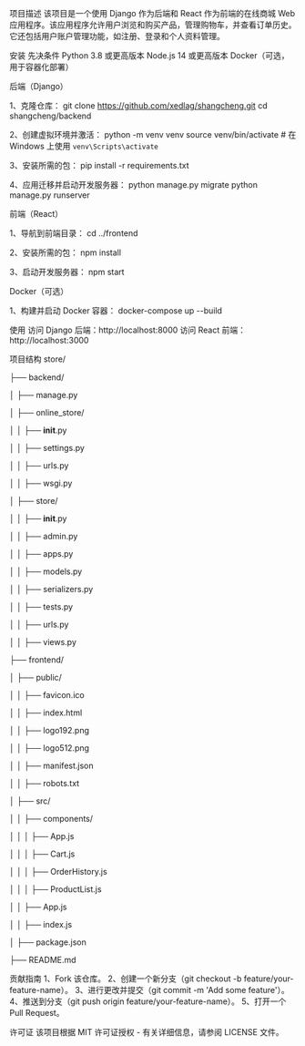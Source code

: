 项目描述
该项目是一个使用 Django 作为后端和 React 作为前端的在线商城 Web 应用程序。该应用程序允许用户浏览和购买产品，管理购物车，并查看订单历史。它还包括用户账户管理功能，如注册、登录和个人资料管理。

安装
先决条件
Python 3.8 或更高版本
Node.js 14 或更高版本
Docker（可选，用于容器化部署）

后端（Django）

1、克隆仓库：
git clone https://github.com/xedlag/shangcheng.git
cd shangcheng/backend

2、创建虚拟环境并激活：
python -m venv venv
source venv/bin/activate  # 在 Windows 上使用 `venv\Scripts\activate`

3、安装所需的包：
pip install -r requirements.txt

4、应用迁移并启动开发服务器：
python manage.py migrate
python manage.py runserver

前端（React）

1、导航到前端目录：
cd ../frontend

2、安装所需的包：
npm install

3、启动开发服务器：
npm start

Docker（可选）

1、构建并启动 Docker 容器：
docker-compose up --build

使用
访问 Django 后端：http://localhost:8000
访问 React 前端：http://localhost:3000

项目结构
store/

├── backend/

│   ├── manage.py

│   ├── online_store/

│   │   ├── __init__.py

│   │   ├── settings.py

│   │   ├── urls.py

│   │   ├── wsgi.py

│   ├── store/

│   │   ├── __init__.py

│   │   ├── admin.py

│   │   ├── apps.py

│   │   ├── models.py

│   │   ├── serializers.py

│   │   ├── tests.py

│   │   ├── urls.py

│   │   ├── views.py

├── frontend/

│   ├── public/

│   │   ├── favicon.ico

│   │   ├── index.html

│   │   ├── logo192.png

│   │   ├── logo512.png

│   │   ├── manifest.json

│   │   ├── robots.txt

│   ├── src/

│   │   ├── components/

│   │   │   ├── App.js

│   │   │   ├── Cart.js

│   │   │   ├── OrderHistory.js

│   │   │   ├── ProductList.js

│   │   ├── App.js

│   │   ├── index.js

│   ├── package.json

├── README.md


贡献指南
1、Fork 该仓库。
2、创建一个新分支（git checkout -b feature/your-feature-name）。
3、进行更改并提交（git commit -m 'Add some feature'）。
4、推送到分支（git push origin feature/your-feature-name）。
5、打开一个 Pull Request。

许可证
该项目根据 MIT 许可证授权 - 有关详细信息，请参阅 LICENSE 文件。
